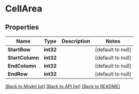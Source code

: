 # CellArea

## Properties
Name | Type | Description | Notes
------------ | ------------- | ------------- | -------------
**StartRow** | **int32** |  | [default to null]
**StartColumn** | **int32** |  | [default to null]
**EndColumn** | **int32** |  | [default to null]
**EndRow** | **int32** |  | [default to null]

[[Back to Model list]](../README.md#documentation-for-models) [[Back to API list]](../README.md#documentation-for-api-endpoints) [[Back to README]](../README.md)


